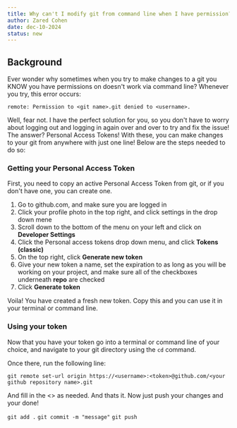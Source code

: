 ```yaml
---
title: Why can't I modify git from command line when I have permission?
author: Zared Cohen
date: dec-10-2024
status: new
---
```


## Background

Ever wonder why sometimes when you try to make changes to a git you KNOW you have permissions on doesn't work via command line? Whenever you try, this error occurs:

`remote: Permission to <git name>.git denied to <username>.`

Well, fear not. I have the perfect solution for you, so you don't have to worry about logging out and logging in again over and over to try and fix the issue! The answer? Personal Access Tokens! With these, you can make changes to your git from anywhere with just one line! Below are the steps needed to do so:

### Getting your Personal Access Token

First, you need to copy an active Personal Access Token from git, or if you don't have one, you can create one. 

1. Go to github.com, and make sure you are logged in
1. Click your profile photo in the top right, and click settings in the drop down mene
1. Scroll down to the bottom of the menu on your left and click on **Developer Settings**
1. Click the Personal access tokens drop down menu, and click **Tokens (classic)**
1. On the top right, click **Generate new token**
1. Give your new token a name, set the expiration to as long as you will be working on your project, and make sure all of the checkboxes underneath **repo** are checked
1. Click **Generate token**

Voila! You have created a fresh new token. Copy this and you can use it in your terminal or command line.

### Using your token

Now that you have your token go into a terminal or command line of your choice, and navigate to your git directory using the `cd` command.

Once there, run the following line:

`git remote set-url origin https://<username>:<token>@github.com/<your github repository name>.git`

And fill in the <> as needed. And thats it. Now just push your changes and your done!

`git add .`
`git commit -m "message"`
`git push`

